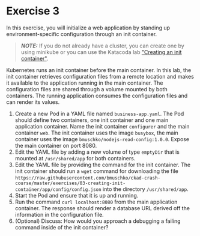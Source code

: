 # Exercise 3

In this exercise, you will initialize a web application by standing up environment-specific configuration through an init container.

> **_NOTE:_** If you do not already have a cluster, you can create one by using minikube or you can use the Katacoda lab ["Creating an init container"](https://learning.oreilly.com/scenarios/ckad-multi-container-creating/9781098104986/).

Kubernetes runs an init container before the main container. In this lab, the init container retrieves configuration files from a remote location and makes it available to the application running in the main container. The configuration files are shared through a volume mounted by both containers. The running application consumes the configuration files and can render its values.

1. Create a new Pod in a YAML file named `business-app.yaml`. The Pod should define two containers, one init container and one main application container. Name the init container `configurer` and the main container `web`. The init container uses the image `busybox`, the main container uses the image `bmuschko/nodejs-read-config:1.0.0`. Expose the main container on port 8080.
2. Edit the YAML file by adding a new volume of type `emptyDir` that is mounted at `/usr/shared/app` for both containers.
3. Edit the YAML file by providing the command for the init container. The init container should run a `wget` command for downloading the file `https://raw.githubusercontent.com/bmuschko/ckad-crash-course/master/exercises/03-creating-init-container/app/config/config.json` into the directory `/usr/shared/app`.
4. Start the Pod and ensure that it is up and running.
5. Run the command `curl localhost:8080` from the main application container. The response should render a database URL derived off the information in the configuration file.
6. (Optional) Discuss: How would you approach a debugging a failing command inside of the init container?

